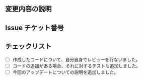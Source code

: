 ## 変更内容の説明

## Issue チケット番号

## チェックリスト

- [ ] 作成したコードについて、自分自身でレビューを行ないました。
- [ ] コードの追加がある場合、それに対するテストも追加しました。
- [ ] 今回のアップデートについての説明を追加しました。
